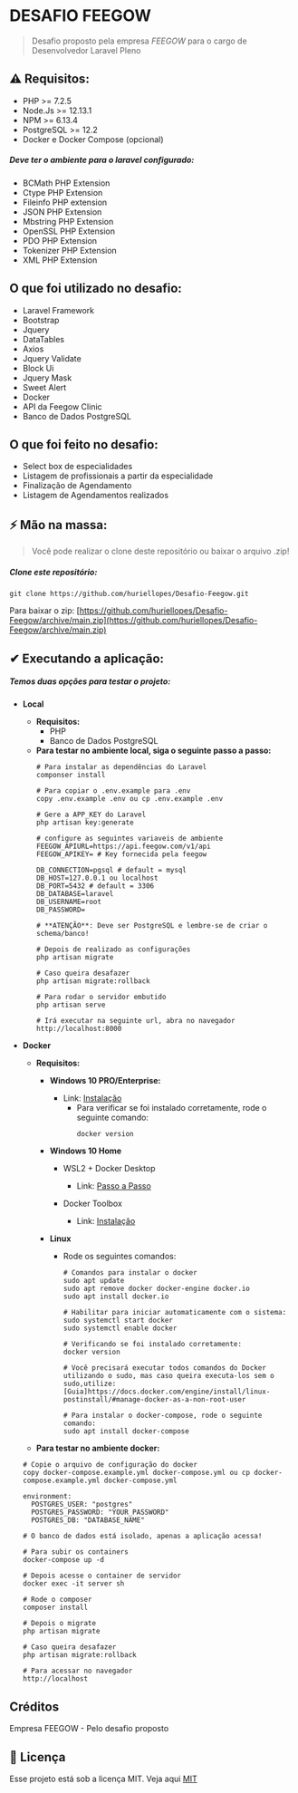# DESAFIO FEEGOW

> Desafio proposto pela empresa *FEEGOW* para o cargo de Desenvolvedor Laravel Pleno

## ⚠ Requisitos:

  - PHP >= 7.2.5
  - Node.Js >= 12.13.1
  - NPM >= 6.13.4
  - PostgreSQL >= 12.2
  - Docker e Docker Compose (opcional)

##### Deve ter o ambiente para o laravel configurado:

  - BCMath PHP Extension
  - Ctype PHP Extension
  - Fileinfo PHP extension
  - JSON PHP Extension
  - Mbstring PHP Extension
  - OpenSSL PHP Extension
  - PDO PHP Extension
  - Tokenizer PHP Extension
  - XML PHP Extension

## O que foi utilizado no desafio:

  - Laravel Framework
  - Bootstrap
  - Jquery
  - DataTables
  - Axios
  - Jquery Validate
  - Block Ui
  - Jquery Mask
  - Sweet Alert
  - Docker
  - API da Feegow Clinic
  - Banco de Dados PostgreSQL

## O que foi feito no desafio:

- Select box de especialidades
- Listagem de profissionais a partir da especialidade
- Finalização de Agendamento
- Listagem de Agendamentos realizados

## ⚡ Mão na massa:

> Você pode realizar o clone deste repositório ou baixar o arquivo .zip!

##### Clone este repositório:

````
git clone https://github.com/huriellopes/Desafio-Feegow.git
````

Para baixar o zip: [https://github.com/huriellopes/Desafio-Feegow/archive/main.zip](https://github.com/huriellopes/Desafio-Feegow/archive/main.zip)

## ✔ Executando a aplicação:

##### Temos duas opções para testar o projeto:
- **Local**
    - **Requisitos:**
        - PHP
        - Banco de Dados PostgreSQL
    - **Para testar no ambiente local, siga o seguinte passo a passo:**
      ````
      # Para instalar as dependências do Laravel
      componser install
      
      # Para copiar o .env.example para .env
      copy .env.example .env ou cp .env.example .env
      
      # Gere a APP_KEY do Laravel
      php artisan key:generate
      
      # configure as seguintes variaveis de ambiente
      FEEGOW_APIURL=https://api.feegow.com/v1/api
      FEEGOW_APIKEY= # Key fornecida pela feegow
      
      DB_CONNECTION=pgsql # default = mysql
      DB_HOST=127.0.0.1 ou localhost
      DB_PORT=5432 # default = 3306
      DB_DATABASE=laravel
      DB_USERNAME=root
      DB_PASSWORD=
      
      # **ATENÇÃO**: Deve ser PostgreSQL e lembre-se de criar o schema/banco!
      
      # Depois de realizado as configurações
      php artisan migrate
      
      # Caso queira desafazer
      php artisan migrate:rollback
      
      # Para rodar o servidor embutido
      php artisan serve
      
      # Irá executar na seguinte url, abra no navegador
      http://localhost:8000
      ```` 
- **Docker**
    - **Requisitos:**
        - **Windows 10 PRO/Enterprise:**
            - Link: [Instalação](https://hub.docker.com/editions/community/docker-ce-desktop-windows)
                - Para verificar se foi instalado corretamente, rode o seguinte comando:
                  ````
                  docker version
                  ````
        - **Windows 10 Home**
            - WSL2 + Docker Desktop
                - Link: [Passo a Passo](https://www.notion.so/Docker-Desktop-WSL-2-fc6af93d3cac4de9a4a185f78c4a9566)

            - Docker Toolbox
                - Link: [Instalação](https://www.notion.so/Docker-Toolbox-legacy-7234f5f412444cabb70d0270b1ecc01a)

        - **Linux**
            - Rode os seguintes comandos:
              ````
              # Comandos para instalar o docker
              sudo apt update
              sudo apt remove docker docker-engine docker.io
              sudo apt install docker.io
              
              # Habilitar para iniciar automaticamente com o sistema:
              sudo systemctl start docker
              sudo systemctl enable docker
              
              # Verificando se foi instalado corretamente:
              docker version
              
              # Você precisará executar todos comandos do Docker utilizando o sudo, mas caso queira executa-los sem o sudo,utilize:
              [Guia]https://docs.docker.com/engine/install/linux-postinstall/#manage-docker-as-a-non-root-user
              
              # Para instalar o docker-compose, rode o seguinte comando:
              sudo apt install docker-compose
              ````

    - **Para testar no ambiente docker:**

    ````
    # Copie o arquivo de configuração do docker 
    copy docker-compose.example.yml docker-compose.yml ou cp docker-compose.example.yml docker-compose.yml
  
    environment:
      POSTGRES_USER: "postgres"
      POSTGRES_PASSWORD: "YOUR_PASSWORD"
      POSTGRES_DB: "DATABASE_NAME"

    # O banco de dados está isolado, apenas a aplicação acessa!
  
    # Para subir os containers
    docker-compose up -d
    
    # Depois acesse o container de servidor
    docker exec -it server sh
    
    # Rode o composer
    composer install
    
    # Depois o migrate
    php artisan migrate
    
    # Caso queira desafazer
    php artisan migrate:rollback
    
    # Para acessar no navegador
    http://localhost
    ````

## Créditos

Empresa FEEGOW - Pelo desafio proposto

## 📝 Licença

Esse projeto está sob a licença MIT. Veja aqui [MIT](LICENSE)

